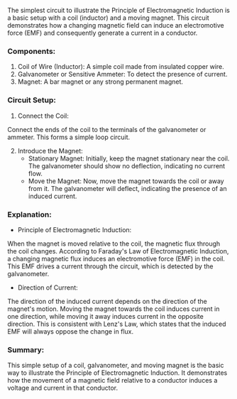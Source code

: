 The simplest circuit to illustrate the Principle of Electromagnetic Induction is a basic setup with a coil (inductor) and a moving magnet. This circuit demonstrates how a changing magnetic field can induce an electromotive force (EMF) and consequently generate a current in a conductor.

### Components:

1. Coil of Wire (Inductor): A simple coil made from insulated copper wire.
2. Galvanometer or Sensitive Ammeter: To detect the presence of current.
3. Magnet: A bar magnet or any strong permanent magnet.

### Circuit Setup:

1. Connect the Coil: 

Connect the ends of the coil to the terminals of the galvanometer or ammeter. This forms a simple loop circuit.

2. Introduce the Magnet: 
   - Stationary Magnet: Initially, keep the magnet stationary near the coil. The galvanometer should show no deflection, indicating no current flow.
   - Move the Magnet: Now, move the magnet towards the coil or away from it. The galvanometer will deflect, indicating the presence of an induced current.

### Explanation:

- Principle of Electromagnetic Induction: 

When the magnet is moved relative to the coil, the magnetic flux through the coil changes. According to Faraday's Law of Electromagnetic Induction, a changing magnetic flux induces an electromotive force (EMF) in the coil. This EMF drives a current through the circuit, which is detected by the galvanometer.

- Direction of Current: 

The direction of the induced current depends on the direction of the magnet's motion. Moving the magnet towards the coil induces current in one direction, while moving it away induces current in the opposite direction. This is consistent with Lenz's Law, which states that the induced EMF will always oppose the change in flux.

### Summary:

This simple setup of a coil, galvanometer, and moving magnet is the basic way to illustrate the Principle of Electromagnetic Induction. It demonstrates how the movement of a magnetic field relative to a conductor induces a voltage and current in that conductor.

